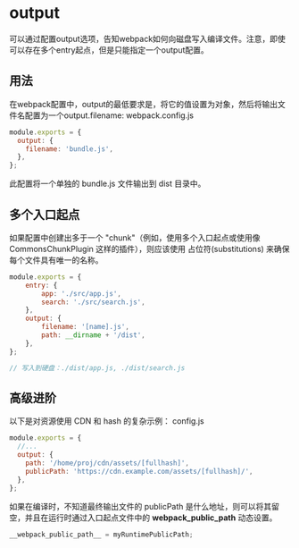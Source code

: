 # output

可以通过配置output选项，告知webpack如何向磁盘写入编译文件。注意，即使可以存在多个entry起点，但是只能指定一个output配置。

## 用法

在webpack配置中，output的最低要求是，将它的值设置为对象，然后将输出文件名配置为一个output.filename:
webpack.config.js
```javascript
module.exports = {
  output: {
    filename: 'bundle.js',
  },
};
```
此配置将一个单独的 bundle.js 文件输出到 dist 目录中。

## 多个入口起点

如果配置中创建出多于一个 "chunk"（例如，使用多个入口起点或使用像 CommonsChunkPlugin 这样的插件），则应该使用 占位符(substitutions) 来确保每个文件具有唯一的名称。
```javascript
module.exports = {
    entry: {
        app: './src/app.js',
        search: './src/search.js',
    },
    output: {
        filename: '[name].js',
        path: __dirname + '/dist',
    },
};

// 写入到硬盘：./dist/app.js, ./dist/search.js
```

## 高级进阶

以下是对资源使用 CDN 和 hash 的复杂示例：
config.js

```javascript
module.exports = {
  //...
  output: {
    path: '/home/proj/cdn/assets/[fullhash]',
    publicPath: 'https://cdn.example.com/assets/[fullhash]/',
  },
};
```
如果在编译时，不知道最终输出文件的 publicPath 是什么地址，则可以将其留空，并且在运行时通过入口起点文件中的 __webpack_public_path__ 动态设置。

```javascript
__webpack_public_path__ = myRuntimePublicPath;
```
